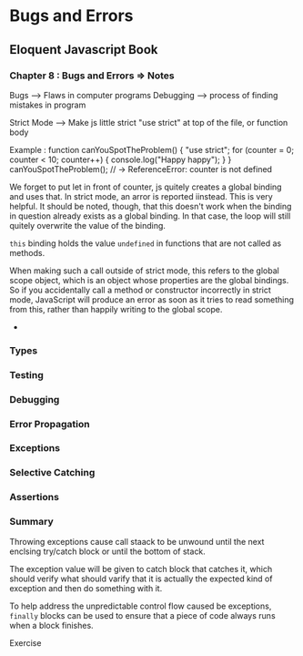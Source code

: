 # Bugs and Errors

## Eloquent Javascript Book

### Chapter 8 : Bugs and Errors => Notes

Bugs --> Flaws in computer programs
Debugging --> process of finding mistakes in program

Strict Mode --> Make js little strict
"use strict" at top of the file, or function body

Example :
function canYouSpotTheProblem() {
"use strict";
for (counter = 0; counter < 10; counter++) {
console.log("Happy happy");
}
}
canYouSpotTheProblem();
// → ReferenceError: counter is not defined

We forget to put let in front of counter, js quitely creates a global binding and uses that. In strict mode, an arror is reported iinstead. This is very helpful. It should be noted, though, that this doesn't work when the binding in question already exists as a global binding. In that case, the loop will still quitely overwrite the value of the binding.

`this` binding holds the value `undefined` in functions that are not called as methods.

When making such
a call outside of strict mode, this refers to the global scope object, which is
an object whose properties are the global bindings. So if you accidentally call
a method or constructor incorrectly in strict mode, JavaScript will produce
an error as soon as it tries to read something from this, rather than happily
writing to the global scope.

-

### Types

### Testing

### Debugging

### Error Propagation

### Exceptions

### Selective Catching

### Assertions

### Summary

Throwing exceptions cause call staack to be unwound until the next enclsing try/catch block or until the bottom of stack.

The exception value will be given to catch block that catches it, which should verify what should varify that it is actually the expected kind of exception and then do something with it.

To help address the unpredictable control flow caused be exceptions, `finally` blocks can be used to ensure that a piece of code always runs when a block finishes.

Exercise
